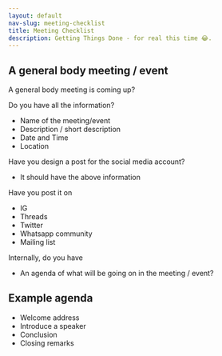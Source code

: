```yaml
---
layout: default
nav-slug: meeting-checklist
title: Meeting Checklist
description: Getting Things Done - for real this time 😂.
---
```


## A general body meeting / event

A general body meeting is coming up?

Do you have all the information?

- Name of the meeting/event
- Description / short description
- Date and Time
- Location

Have you design a post for the social media account?

- It should have the above information

Have you post it on

- IG
- Threads
- Twitter
- Whatsapp community
- Mailing list

Internally, do you have

- An agenda of what will be going on in the meeting / event?


## Example agenda

- Welcome address
- Introduce a speaker
- Conclusion
- Closing remarks
